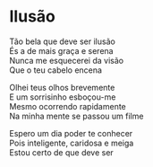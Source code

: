 <!-- Ilusão :: 2025-01-28 14:24:00 -->

# Ilusão

Tão bela que deve ser ilusão  
És a de mais graça e serena  
Nunca me esquecerei da visão  
Que o teu cabelo encena  

Olhei teus olhos brevemente  
E um sorrisinho esboçou-me  
Mesmo ocorrendo rapidamente  
Na minha mente se passou um filme  

Espero um dia poder te conhecer  
Pois inteligente, caridosa e meiga  
Estou certo de que deve ser  

